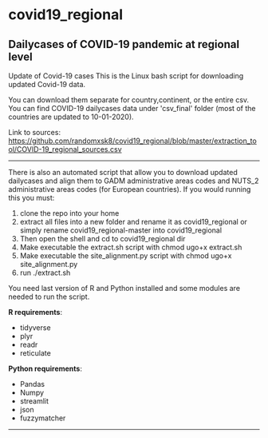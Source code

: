 # covid19_regional
## Dailycases of COVID-19 pandemic at regional level


Update of Covid-19 cases
This is the Linux bash script for downloading updated Covid-19 data.

You can download them separate for country,continent, or the entire csv.
You can find COVID-19 dailycases data under 'csv_final' folder (most of the countries are updated to 10-01-2020).

Link to sources: https://github.com/randomxsk8/covid19_regional/blob/master/extraction_tool/COVID-19_regional_sources.csv

---------------------------------

There is also an automated script that allow you to download updated dailycases and align them to GADM administrative areas codes and NUTS_2 administrative areas codes (for European countries).
If you would running this you must:
1. clone the repo into your home
2. extract all files into a new folder and rename it as covid19_regional or simply rename covid19_regional-master into covid19_regional
3. Then open the shell and cd to covid19_regional dir
4. Make executable the extract.sh script with chmod ugo+x extract.sh
5. Make executable the site_alignment.py script with chmod ugo+x site_alignment.py
5. run ./extract.sh

You need last version of R and Python installed and some modules are needed to run the script.

**R requirements**:
- tidyverse
- plyr
- readr
- reticulate

**Python requirements**:
- Pandas
- Numpy
- streamlit
- json
- fuzzymatcher

---------------------------